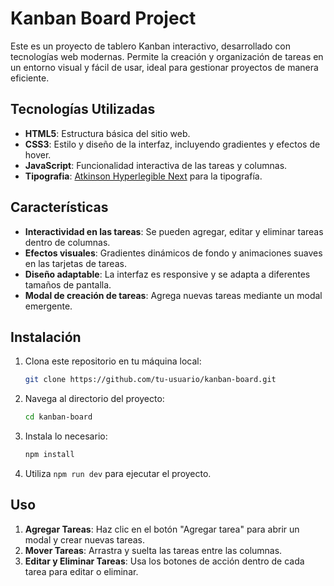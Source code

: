 
# Kanban Board Project

Este es un proyecto de tablero Kanban interactivo, desarrollado con tecnologías web modernas. Permite la creación y organización de tareas en un entorno visual y fácil de usar, ideal para gestionar proyectos de manera eficiente.

## Tecnologías Utilizadas

- **HTML5**: Estructura básica del sitio web.
- **CSS3**: Estilo y diseño de la interfaz, incluyendo gradientes y efectos de hover.
- **JavaScript**: Funcionalidad interactiva de las tareas y columnas.
- **Tipografia**: [Atkinson Hyperlegible Next](https://fonts.google.com/specimen/Atkinson+Hyperlegible+Next) para la tipografía.

## Características

- **Interactividad en las tareas**: Se pueden agregar, editar y eliminar tareas dentro de columnas.
- **Efectos visuales**: Gradientes dinámicos de fondo y animaciones suaves en las tarjetas de tareas.
- **Diseño adaptable**: La interfaz es responsive y se adapta a diferentes tamaños de pantalla.
- **Modal de creación de tareas**: Agrega nuevas tareas mediante un modal emergente.

## Instalación

1. Clona este repositorio en tu máquina local:

   ```bash
   git clone https://github.com/tu-usuario/kanban-board.git
   ```

2. Navega al directorio del proyecto:

   ```bash
   cd kanban-board
   ```
3. Instala lo necesario:

   ```bash
   npm install
   ```

4. Utiliza `npm run dev` para ejecutar el proyecto.

## Uso

1. **Agregar Tareas**: Haz clic en el botón "Agregar tarea" para abrir un modal y crear nuevas tareas.
2. **Mover Tareas**: Arrastra y suelta las tareas entre las columnas.
3. **Editar y Eliminar Tareas**: Usa los botones de acción dentro de cada tarea para editar o eliminar.

